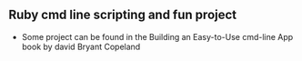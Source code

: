 ## Ruby cmd line scripting and fun project

- Some project can be found in the Building an Easy-to-Use cmd-line App book by david Bryant Copeland
